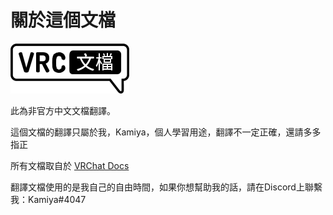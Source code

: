 # 關於這個文檔

![VRChat 中文文檔](.gitbook/assets/docs.png)

此為非官方中文文檔翻譯。

這個文檔的翻譯只屬於我，Kamiya，個人學習用途，翻譯不一定正確，還請多多指正

所有文檔取自於 [VRChat Docs](https://docs.vrchat.com/)

翻譯文檔使用的是我自己的自由時間，如果你想幫助我的話，請在Discord上聯繫我：Kamiya#4047

